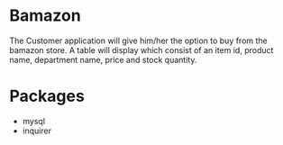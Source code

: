 # Bamazon

The Customer application will give him/her the option to buy from the bamazon store. A table will display which consist of an item id, product name, department name, price and stock quantity.

# Packages
* mysql
* inquirer
